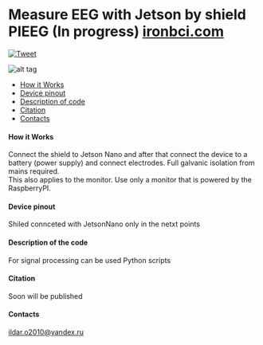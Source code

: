 # Measure EEG with Jetson by shield PIEEG (In progress) [ironbci.com](https://ironbci.com)
[![Tweet](https://img.shields.io/twitter/url/http/shields.io.svg?style=social)](https://twitter.com/intent/tweet?text=DIY%20Brain-Computer%20%20interface%20ironbci%20&url=https://github.com/Ildaron/ironbci&hashtags=JetsonNano,EEG,python,opensource)

![alt tag](https://github.com/Ildaron/JetsonNanowithRaspberryPI/blob/master/Supplementary%20files/shield%20jetson.JPG "general view")​

-  [How it Works](https://github.com/Ildaron/EEGwithRaspberryPI/blob/master/README.md#how-it-works)  
-  [Device pinout](https://github.com/Ildaron/EEGwithRaspberryPI/blob/master/README.md#device-pinout)   
-  [Description of code](https://github.com/Ildaron/EEGwithRaspberryPI/blob/master/README.md#description-of-code)        
-  [Citation](https://github.com/Ildaron/EEGwithRaspberryPI/blob/master/README.md#citation)   
-  [Contacts](https://github.com/Ildaron/ironbci/blob/master/README.md#8-contacts)  

#### How it Works  
Connect the shield to Jetson Nano and after that connect the device to a battery (power supply) and connect electrodes.
Full galvanic isolation from mains required.  
This also applies to the monitor. Use only a monitor that is powered by the RaspberryPI.  
#### Device pinout  
Shiled connceted with JetsonNano only in the netxt points   
 
  
#### Description of the code  
For signal processing can be used Python scripts
#### Citation  
Soon will be published   
#### Contacts  
ildar.o2010@yandex.ru 

